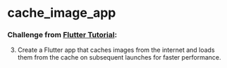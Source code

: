 # cache_image_app

### Challenge from [Flutter Tutorial](https://flutter-tutorial.net/working-with-assets/questions-for-practice-3/):
3. Create a Flutter app that caches images from the internet and loads them from the cache on subsequent launches for faster performance.
